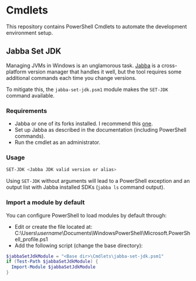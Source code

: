 # Cmdlets

This repository contains PowerShell Cmdlets to automate the development environment setup.

## Jabba Set JDK

Managing JVMs in Windows is an unglamorous task.
[Jabba](https://github.com/shyiko/jabba) is a cross-platform version manager that handles it well, but the tool requires some additional commands each time
you change versions.

To mitigate this, the `jabba-set-jdk.psm1` module makes the `SET-JDK` command available.

### Requirements

- Jabba or one of its forks installed. I recommend this [one](https://github.com/Jabba-Team/jabba).
- Set up Jabba as described in the documentation (including PowerShell commands).
- Run the cmdlet as an administrator.

### Usage

```powershell
SET-JDK <Jabba JDK valid version or alias>
```

Using `SET-JDK` without arguments will lead to a PowerShell exception and
an output list with Jabba installed SDKs (`jabba ls` command output).

### Import a module by default

You can configure PowerShell to load modules by default through:

- Edit or create the file located at:
C:\Users\\*username*\Documents\WindowsPowerShell\Microsoft.PowerShell_profile.ps1
- Add the following script (change the base directory):

```powershell
$jabbaSetJdkModule = "<Base dir>\Cmdlets\jabba-set-jdk.psm1"
if (Test-Path $jabbaSetJdkModule) {
  Import-Module $jabbaSetJdkModule
}
```
